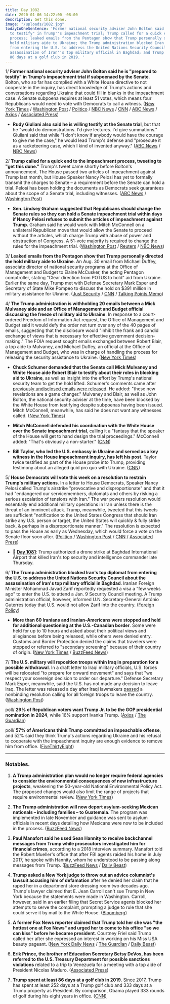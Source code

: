 ```yaml
---
title: Day 1082
date: 2020-01-06 14:22:00 -08:00
description: Get this done.
image: "/uploads/1082.jpg"
todayInOneSentence: 'Former national security adviser John Bolton said he is "prepared
  to testify" in Trump''s impeachment trial; Trump called for a quick end to the impeachment
  process; leaked emails from the Pentagon show that Trump personally directed the
  hold military aide to Ukraine; the Trump administration blocked Iran''s top diplomat
  from entering the U.S. to address the United Nations Security Council about the
  assassination of Iran''s top military official in Baghdad; and Trump spent at least
  86 days at a golf club in 2019. '
---
```


1/ **Former national security adviser John Bolton said he is "prepared to testify" in Trump's impeachment trial if subpoenaed by the Senate**. Bolton, who so far has complied with a White House directive to not cooperate in the inquiry, has direct knowledge of Trump's actions and conversations regarding Ukraine that could fill in blanks in the impeachment case. A Senate subpoena requires at least 51 votes, which means four Republicans would need to vote with Democrats to call a witness. ([New York Times](https://www.nytimes.com/2020/01/06/us/politics/bolton-testify-impeachment-trial.html) / [Washington Post](https://www.washingtonpost.com/politics/trump-impeachment-live-updates/2020/01/06/1540f98e-3074-11ea-9313-6cba89b1b9fb_story.html) / [Politico](https://www.politico.com/news/2020/01/06/john-bolton-willing-to-testify-in-trumps-impeachment-trial-094757) / [NBC News](https://www.nbcnews.com/politics/trump-impeachment-inquiry/bolton-willing-testify-senate-impeachment-trial-if-subpoenaed-n1111256) / [CNN](https://www.cnn.com/2020/01/06/politics/john-bolton-testify-impeachment-subpoena/index.html) / [ABC News](https://abcnews.go.com/Politics/bolton-prepared-testify-trump-impeachment-trial-subpoenaed/story?id=68097771) / [Axios](https://www.axios.com/john-bolton-testify-trump-impeachment-trial-subpoena-485bbf06-344e-4140-a2d2-dacb14f10f26.html) / [Associated Press](https://apnews.com/a64ea4327e68348f2cb923da7d191d94))

* **Rudy Giuliani also said he is willing testify at the Senate trial**, but that he "would do demonstrations. I'd give lectures. I'd give summations." Giuliani said that while "I don't know if anybody would have the courage to give me the case," he would lead Trump's defense and "prosecute it as a racketeering case, which I kind of invented anyway." ([ABC News](https://abcnews.go.com/Politics/rudy-giuliani-testify-give-demonstrations-trump-impeachment-trial/story?id=68017920) / [NBC News](https://www.nbcnews.com/politics/trump-impeachment-inquiry/giuliani-says-he-d-testify-trump-senate-trial-n1109261))

2/ **Trump called for a quick end to the impeachment process, tweeting to "get this done."** Trump's tweet came shortly before Bolton's announcement. The House passed two articles of impeachment against Trump last month, but House Speaker Nancy Pelosi has yet to formally transmit the charges to Senate – a requirement before the Senate can hold a trial. Pelosi has been holding the documents as Democrats seek guarantees about the scope of a Senate trial, including witnesses. ([ABC News](https://abcnews.go.com/Politics/trump-calls-speedy-end-impeachment-amid-escalating-tensions/story?id=68096699) / [Washington Post](https://www.washingtonpost.com/politics/trump-impeachment-live-updates/2020/01/06/1540f98e-3074-11ea-9313-6cba89b1b9fb_story.html))

* **Sen. Lindsey Graham suggested that Republicans should change the Senate rules so they can hold a Senate impeachment trial within days if Nancy Pelosi refuses to submit the articles of impeachment against Trump**. Graham said he would work with Mitch McConnell on a unilateral Republican move that would allow the Senate to proceed without the articles, which charge Trump with abuse of power and obstruction of Congress. A 51-vote majority is required to change the rules for the impeachment trial. ([Washington Post](https://www.washingtonpost.com/politics/top-republican-suggests-changing-senate-rules-to-begin-trump-impeachment-trial-within-days/2020/01/05/4e5bebe6-2fdb-11ea-898f-eb846b7e9feb_story.html) / [Reuters](https://www.reuters.com/article/us-usa-trump-impeachment/senate-republican-eyes-rule-change-to-kick-start-trump-impeachment-trial-idUSKBN1Z40LO) / [NBC News](https://www.nbcnews.com/politics/trump-impeachment-inquiry/graham-threatens-take-matters-our-own-hands-if-pelosi-doesn-n1110651))

3/ **Leaked emails from the Pentagon show that Trump personally directed the hold military aide to Ukraine**. An Aug. 30 email from Michael Duffey, associate director of national security programs at the Office of Management and Budget to Elaine McCusker, the acting Pentagon comptroller, stating "Clear direction from POTUS to hold" aid from Ukraine. Earlier the same day, Trump met with Defense Secretary Mark Esper and Secretary of State Mike Pompeo to discuss the hold on $391 million in military assistance for Ukraine. ([Just Security](https://www.justsecurity.org/67863/exclusive-unredacted-ukraine-documents-reveal-extent-of-pentagons-legal-concerns/) / [CNN](https://www.cnn.com/2020/01/02/politics/unredacted-ukraine-documents-pentagon-concerns/) / [Talking Points Memo](https://talkingpointsmemo.com/news/explosive-new-emails-add-to-pile-of-evidence-that-trump-personally-ordered-ukraine-aid-freeze))

4/ **The Trump administration is withholding 20 emails between a Mick Mulvaney aide and an Office of Management and Budget official discussing the freeze of military aid to Ukraine**. In response to a court-ordered Freedom of Information Act request, the Office of Management and Budget said it would defy the order not turn over any of the 40 pages of emails, suggesting that the disclosure would "inhibit the frank and candid exchange of views that is necessary for effective government decision-making." The FOIA request sought emails exchanged between Robert Blair, a top aide to Mulvaney, and Michael Duffey, an official at the Office of Management and Budget, who was in charge of handling the process for releasing the security assistance to Ukraine. ([New York Times](https://www.nytimes.com/2020/01/03/us/politics/trump-ukraine-military-aid.html))

* **Chuck Schumer demanded that the Senate call Mick Mulvaney and White House aide Robert Blair to testify about their roles in blocking aid to Ukraine**, as well as insight into the effort by Trump's national security team to get the hold lifted. Schumer's comments came after [previously undisclosed emails were released](https://www.nytimes.com/2019/12/29/us/politics/trump-ukraine-military-aid.html). He added: "these new revelations are a game changer." Mulvaney and Blair, as well as John Bolton, the national security adviser at the time, have been blocked by the White House from testifying despite subpoenas having been issued. Mitch McConnell, meanwhile, has said he does not want any witnesses called. ([New York Times](https://www.nytimes.com/2019/12/30/us/politics/schumer-witnesses-impeachment.html))

* **Mitch McConnell defended his coordination with the White House over the Senate impeachment trial**, calling it a "fantasy that the speaker of the House will get to hand design the trial proceedings." McConnell added: "That's obviously a non-starter." ([CNN](https://www.cnn.com/2020/01/03/politics/mcconnell-schumer-impeachment/))

* **Bill Taylor, who led the U.S. embassy in Ukraine and served as a key witness in the House impeachment inquiry, has left his post**. Taylor twice testified as part of the House probe into Trump, providing testimony about an alleged quid pro quo with Ukraine. ([CNN](https://www.cnn.com/2020/01/02/politics/bill-taylor-leaves-post-kiev/))

5/ **House Democrats will vote this week on a resolution to restrain Trump's military actions**. In a letter to House Democrats, Speaker Nancy Pelosi called Trump's airstrike "provocative and disproportionate" and that it had "endangered our servicemembers, diplomats and others by risking a serious escalation of tensions with Iran." The war powers resolution would essentially end additional military operations in Iran unless there is the threat of an imminent attack. Trump, meanwhile, tweeted that this tweets are sufficient "notification to the United States Congress that should Iran strike any U.S. person or target, the United States will quickly & fully strike back, & perhaps in a disproportionate manner." The resolution is expected to pass the House as early as Wednesday, which would force a vote on the Senate floor soon after. ([Politico](https://www.politico.com/news/2020/01/06/democrats-halt-trump-conflict-iran-094814) / [Washington Post](https://www.washingtonpost.com/politics/flouting-war-powers-act-trump-claims-his-tweets-are-sufficient-notice-to-congress-that-us-may-strike-iran/2020/01/05/0953b740-2ffe-11ea-9313-6cba89b1b9fb_story.html) / [CNN](https://www.cnn.com/2020/01/06/politics/trump-iran-congress-war-powers-debate/index.html) / [Associated Press](https://apnews.com/6e761a5f7817ba8da1b54176ab8b65b9))

* **📌 [Day 1081](https://whatthefuckjusthappenedtoday.com/2020/01/05/day-1081/)**: Trump authorized a drone strike at Baghdad International Airport that killed Iran's top security and intelligence commander late Thursday.

6/ **The Trump administration blocked Iran's top diplomat from entering the U.S. to address the United Nations Security Council about the assassination of Iran's top military official in Baghdad**. Iranian Foreign Minister Mohammad Javad Zarif reportedly requested a visa a "few weeks ago" to enter the U.S. to attend a Jan. 9 Security Council meeting. A Trump administration official, however, informed U.N. Secretary-General António Guterres today that U.S. would not allow Zarif into the country. ([Foreign Policy](https://foreignpolicy.com/2020/01/06/trump-administration-blocks-iran-foreign-minister-zarif-addressing-un-security-council/))

* **More than 60 Iranians and Iranian-Americans were stopped and held for additional questioning at the U.S.-Canadian border**. Some were held for up to 10 hours and asked about their political views and allegiances before being released, while others were denied entry. Customs and Border Protection denied the claims that travelers were stopped or referred to "secondary screening" because of their country of origin. ([New York Times](https://www.nytimes.com/2020/01/05/us/politics/iranian-americans-border.html) / [BuzzFeed News](https://www.buzzfeednews.com/article/adolfoflores/us-citizens-from-iran-were-stopped-and-questioned-at-the-us))

7/ **The U.S. military will reposition troops within Iraq in preparation for a possible withdrawal**. In a draft letter to Iraqi military officials, U.S. forces will be relocated "to prepare for onward movement" and says that "we respect your sovereign decision to order our departure." Defense Secretary Mark Esper, meanwhile, said the U.S. has not made any decision to leave Iraq. The letter was released a day after Iraqi lawmakers [passed](https://whatthefuckjusthappenedtoday.com/2020/01/05/day-1081/#6-the-iraqi-parliament-passed-a-reso) a nonbinding resolution calling for all foreign troops to leave the country. ([Washington Post](https://www.washingtonpost.com/world/iran-strike-live-updates/2020/01/06/3b5451f2-3024-11ea-9313-6cba89b1b9fb_story.html))

poll/ **29% of Republican voters want Trump Jr. to be the GOP presidential nomination in 2024**, while 16% support Ivanka Trump. ([Axios](https://www.axios.com/2024-election-polls-republicans-60f37160-a4fb-48e6-b054-22bd303604a6.html) / [The Guardian](https://www.theguardian.com/us-news/2020/jan/04/donald-trump-jr-ivanka-trump-2024-presidential-election-poll))

poll/ **57% of Americans think Trump committed an impeachable offense**, and 52% said they think Trump's actions regarding Ukraine and his refusal to cooperate with the impeachment inquiry are enough evidence to remove him from office. ([FiveThirtyEight](https://fivethirtyeight.com/features/our-poll-finds-a-majority-of-americans-think-the-evidence-supports-trumps-removal/))

---

### Notables.

1. **A Trump administration plan would no longer require federal agencies to consider the environmental consequences of new infrastructure projects**, weakening the 50-year-old National Environmental Policy Act. The proposed changes would also limit the range of projects that require environmental review. ([New York Times](https://www.nytimes.com/2020/01/03/climate/trump-nepa-climate-change.html))

2. **The Trump administration will now deport asylum-seeking Mexican nationals – including families – to Guatemala**. The program was implemented in late November and guidance was sent to asylum officials in recent days detailing how Mexicans were now to be included in the process. ([BuzzFeed News](https://www.buzzfeednews.com/article/hamedaleaziz/trump-immigration-deporting-refugees-mexico-guatemala-border))

3. **Paul Manafort said he used Sean Hannity to receive backchannel messages from Trump while prosecutors investigated him for financial crimes**, according to a 2018 interview summary. Manafort told the Robert Mueller's office that after FBI agents raided his home in July 2017, he spoke with Hannity, whom he understood to be passing along messages from Trump. ([BuzzFeed News](https://www.buzzfeednews.com/article/jasonleopold/mueller-report-secret-memos-3) / [Daily Beast](https://www.thedailybeast.com/paul-manafort-said-sean-hannity-served-as-his-trump-backchannel-docs))

4. **Trump asked a New York judge to throw out an advice columnist's lawsuit accusing him of defamation** after he denied her claim that he raped her in a department store dressing room two decades ago. Trump's lawyer claimed that E. Jean Carroll can't sue Trump in New York because the statements were made in Washington. Carroll, however, said in an earlier filing that Secret Service agents blocked her attempts to serve the complaint, prompting a judge to rule that she could serve it by mail to the White House. ([Bloomberg](https://www.bloomberg.com/news/articles/2020-01-04/trump-says-alleged-rape-victim-can-t-sue-him-in-new-york?sref=MIBMEEoj))

5. **A former Fox News reporter claimed that Trump told her she was "the hottest one at Fox News" and urged her to come to his office "so we can kiss" before he became president**. Courtney Friel said Trump called her after she expressed an interest in working on his Miss USA beauty pageant. ([New York Daily News](https://www.nydailynews.com/news/politics/ny-ex-fox-news-reporter-courtney-friel-claims-donald-trump-urged-kiss-20200103-rslx5jyrdzce5dtvb7lseezv6m-story.html) / [The Guardian](https://www.theguardian.com/us-news/2020/jan/03/courtney-friel-fox-news-trump-kiss-book) / [Daily Beast](https://www.thedailybeast.com/courtney-friel-says-trump-asked-her-to-visit-his-office-for-a-kiss))

6. **Erik Prince, the brother of Education Secretary Betsy DeVos, has been referred to the U.S. Treasury Department for possible sanctions violations** related to a trip to Venezuela for a meeting with a top aide of President Nicolas Maduro. ([Associated Press](https://apnews.com/0641c2b37886a08240d0ba64c9319699))

7. **Trump spent at least 86 days at a golf club in 2019**. Since 2017, Trump has spent at least 252 days at a Trump golf club and 333 days at a Trump property as President. By comparison, Obama played 333 rounds of golf during his eight years in office. ([CNN)](https://www.cnn.com/2019/12/31/politics/trump-golfing-vacation/index.html)